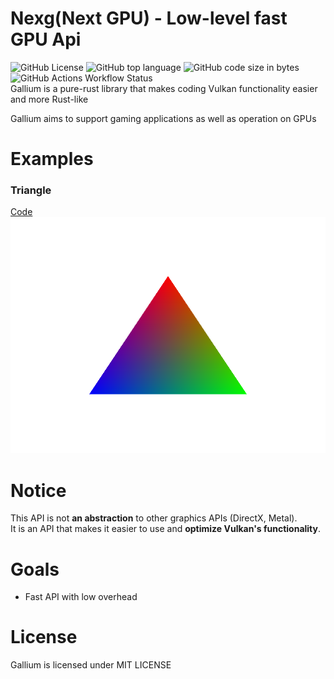 # Nexg(Next GPU) - Low-level fast GPU Api
![GitHub License](https://img.shields.io/github/license/Ichinose0/Gallium)
![GitHub top language](https://img.shields.io/github/languages/top/Ichinose0/Gallium?logo=rust&logoColor=white&label=Rust&color=rgb(255%2C60%2C60))
![GitHub code size in bytes](https://img.shields.io/github/languages/code-size/Ichinose0/Gallium)
![GitHub Actions Workflow Status](https://img.shields.io/github/actions/workflow/status/Ichinose0/Gallium/rust.yml)  
Gallium is a pure-rust library that makes coding Vulkan functionality easier and more Rust-like  

Gallium aims to support gaming applications as well as operation on GPUs  

# Examples
### Triangle
[Code](https://github.com/Ichinose0/Gallium/blob/main/examples/triangle.rs)
![triangle](triangle.png)

# Notice
This API is not **an abstraction** to other graphics APIs (DirectX, Metal).  
It is an API that makes it easier to use and **optimize Vulkan's functionality**.

# Goals
 - Fast API with low overhead

# License
Gallium is licensed under MIT LICENSE
